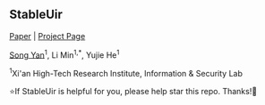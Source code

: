 ## StableUir

[Paper](https://arxiv.org) | [Project Page](https://)


[Song Yan](https://gary_144.github.io/)<sup>1</sup>, Li Min<sup>1,\*</sup>, Yujie He<sup>1</sup>

<sup>1</sup>Xi'an High-Tech Research Institute, Information & Security Lab


:star:If StableUir is helpful for you, please help star this repo. Thanks!:hugs:


